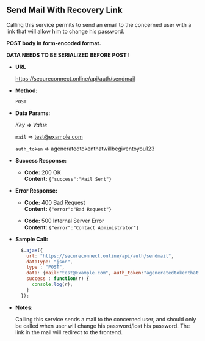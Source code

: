 **Send Mail With Recovery Link**
----
Calling this service permits to send an email to the concerned user with a link that will allow him to change his password.

**POST body in form-encoded format.**

**DATA NEEDS TO BE SERIALIZED BEFORE POST !**

* **URL**

  https://secureconnect.online/api/auth/sendmail

* **Method:**

  `POST`

* **Data Params:**

    *Key => Value*

    `mail` => test@example.com

    `auth_token` => ageneratedtokenthatwillbegiventoyou123

* **Success Response:**

  * **Code:** 200 OK<br />
    **Content:** `{"success":"Mail Sent"}`
 
* **Error Response:**

  * **Code:** 400 Bad Request<br />
    **Content:** `{"error":"Bad Request"}`

  * **Code:** 500 Internal Server Error<br/>
    **Content:** `{"error":"Contact Administrator"}`

* **Sample Call:**

  ```javascript
    $.ajax({
      url: "https://secureconnect.online/api/auth/sendmail",
      dataType: "json",
      type : "POST",
      data: {mail:"test@example.com", auth_token:"ageneratedtokenthatwillbegiventoyou123"},
      success : function(r) {
        console.log(r);
      }
    });
  ```

* **Notes:**

  Calling this service sends a mail to the concerned user, and should only be called when user will change his password/lost his password. The link in the mail will redirect to the frontend.